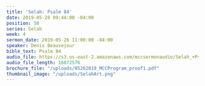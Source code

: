 ```yaml
---
title: 'Selah: Psalm 84'
date: 2019-05-28 09:44:00 -04:00
position: 58
series: Selah
week: 4
sermon_date: 2019-05-26 11:00:00 -04:00
speaker: Denis Beausejour
bible_text: Psalm 84
audio_file: https://s3.us-east-2.amazonaws.com/mccsermonaudio/Selah_+Psalm+84.lite.mp3
audio_file_length: 16072576
brochure_file: "/uploads/05262019_MCCProgram_proof1.pdf"
thumbnail_image: "/uploads/SelahArt.png"
---
```


